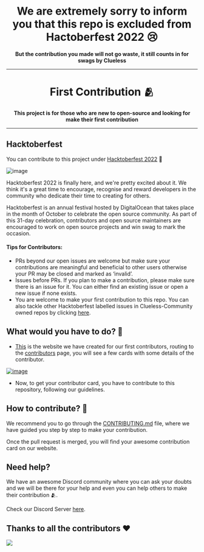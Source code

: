 
<h1 align='center'>We are extremely sorry to inform you that this repo is excluded from Hactoberfest 2022 😢</h1>
<p align='center'> <b>But the contribution you made will not go waste, it still counts in for swags by Clueless</b> <p>

----

<h1 align='center'>First Contribution 🫂</h1>
<p align='center'> <b>This project is for those who are new to open-source and looking for make their first contribution </b> <p>

---
## Hacktoberfest

You can contribute to this project under [Hacktoberfest 2022](https://hacktoberfest.com/) 💫

![image](https://user-images.githubusercontent.com/70385488/192114009-0830321a-d227-4a4d-8411-6c03b54d7ce6.png)

Hacktoberfest 2022 is finally here, and we're pretty excited about it. We think it's a great time to encourage, recognise and reward developers in the community who dedicate their time to creating for others.

Hacktoberfest is an annual festival hosted by DigitalOcean that takes place in the month of October to celebrate the open source community. As part of this 31-day celebration, contributors and open source maintainers are encouraged to work on open source projects and win swag to mark the occasion.

#### Tips for Contributors:

- PRs beyond our open issues are welcome but make sure your contributions are meaningful and beneficial to other users otherwise your PR may be closed and marked as ‘invalid’.
- Issues before PRs. If you plan to make a contribution, please make sure there is an issue for it. You can either find an existing issue or open a new issue if none exists.
- You are welcome to make your first contribution to this repo. You can also tackle other Hacktoberfest labelled issues in Clueless-Community owned repos by clicking [here](https://github.com/search?q=org%3AClueless-Community+label%3Ahacktoberfest&type=Issues).

## What would you have to do? 🤔

+ [This](https://clueless.vercel.app/) is the website we have created for our first contributors, routing to the [contributors](https://clueless.vercel.app/allcontributors) page, you will see a few cards with some details of the contributor.


[![image](https://www.linkpicture.com/q/contributionCard.png)](https://www.linkpicture.com/view.php?img=LPic6337cb9eb9c08930623349)


+ Now, to get your contributor card, you have to contribute to this repository, following our guidelines.

## How to contribute? 🧐

We recommend you to go through the [CONTRIBUTING.md](https://github.com/Clueless-Community/first-contribution/blob/main/CONTRIBUTING.md) file, where we have guided you step by step to make your contribution.

Once the pull request is merged, you will find your awesome contribution card on our website.

## Need help? 
We have an awesome Discord community where you can ask your doubts and we will be there for your help and even you can help others to make their contribution 🫂.

Check our Discord Server [here](https://discord.gg/r5uKBGxT9T).

## Thanks to all the contributors ❤️
<a href="https://github.com/Clueless-Community/first-contribution/graphs/contributors">
  <img src="https://contrib.rocks/image?repo=Clueless-Community/first-contribution" />
</a>
<!-- Made with [contrib.rocks](https://contrib.rocks). -->
